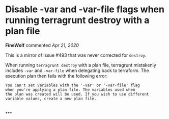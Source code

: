 # Disable -var and -var-file flags when running terragrunt destroy with a plan file

**FineWolf** commented *Apr 21, 2020*

This is a mirror of issue #493 that was never corrected for `destroy`.

When running `terragrunt destroy` with a plan file, terragrunt mistakenly includes `-var` and `-var-file` when delegating back to terraform. The execution plan then fails with the following error:

```
You can't set variables with the '-var' or '-var-file' flag
when you're applying a plan file. The variables used when
the plan was created will be used. If you wish to use different
variable values, create a new plan file.
```
<br />
***


